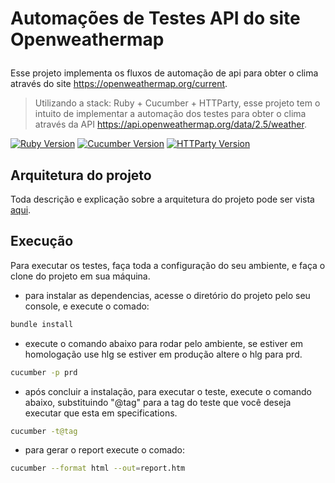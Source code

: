 # Automações de Testes API do site Openweathermap</p>

Esse projeto implementa os fluxos de automação de api para obter o clima através do site https://openweathermap.org/current.

> Utilizando a stack: Ruby + Cucumber + HTTParty, esse projeto tem o intuito de implementar a automação dos testes para obter o clima através da API https://api.openweathermap.org/data/2.5/weather.

[![Ruby Version][ruby-image]][ruby-url]
[![Cucumber Version][cucumber-image]][cucumber-url]
[![HTTParty Version][httparty-image]][httparty-url]


## Arquitetura do projeto

Toda descrição e explicação sobre a arquitetura do projeto pode ser vista [aqui](https://drive.google.com/drive/u/0/folders/1TgZtpdo3FJ0V23MAdVD8fcjvL1tS6uBM). 


## Execução

Para executar os testes, faça toda a configuração do seu ambiente, e faça o clone do projeto em sua máquina.

* para instalar as dependencias, acesse o diretório do projeto pelo seu console, e execute o comado:

```sh
bundle install
```
* execute o comando abaixo para rodar pelo ambiente, se estiver em homologação use hlg se estiver em produção altere o hlg para prd.

```sh
cucumber -p prd
```

* após concluir a instalação, para executar o teste, execute o comando abaixo, substituindo "@tag" para a tag do teste que você deseja executar que esta em specifications.

```sh
cucumber -t@tag
```

* para gerar o report execute o comado:

```sh
cucumber --format html --out=report.htm
```


[ruby-image]: https://img.shields.io/badge/ruby-2.6.5--1-red
[ruby-url]: https://www.ruby-lang.org/pt/
[cucumber-image]: https://img.shields.io/badge/cucumber-using-brightgreen
[cucumber-url]: https://cucumber.io/
[httparty-image]: https://img.shields.io/badge/httparty-0.18.1-yellow
[httparty-url]: https://rubygems.org/gems/httparty/versions/0.13.7?locale=pt-BR
